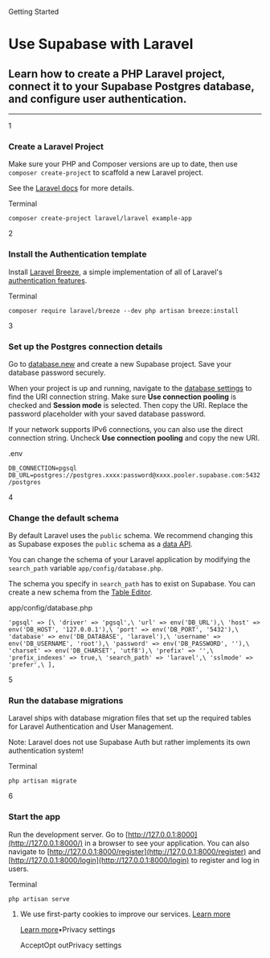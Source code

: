 Getting Started

# Use Supabase with Laravel

## Learn how to create a PHP Laravel project, connect it to your Supabase Postgres database, and configure user authentication.

* * *

1

### Create a Laravel Project

Make sure your PHP and Composer versions are up to date, then use `composer create-project` to scaffold a new Laravel project.

See the [Laravel docs](https://laravel.com/docs/10.x/installation#creating-a-laravel-project) for more details.

Terminal

`
composer create-project laravel/laravel example-app
`

2

### Install the Authentication template

Install [Laravel Breeze](https://laravel.com/docs/10.x/starter-kits#laravel-breeze), a simple implementation of all of Laravel's [authentication features](https://laravel.com/docs/10.x/authentication).

Terminal

`
composer require laravel/breeze --dev
php artisan breeze:install
`

3

### Set up the Postgres connection details

Go to [database.new](https://database.new/) and create a new Supabase project. Save your database password securely.

When your project is up and running, navigate to the [database settings](https://supabase.com/dashboard/project/_/settings/database) to find the URI connection string. Make sure **Use connection pooling** is checked and **Session mode** is selected. Then copy the URI. Replace the password placeholder with your saved database password.

If your network supports IPv6 connections, you can also use the direct connection string. Uncheck **Use connection pooling** and copy the new URI.

.env

`
DB_CONNECTION=pgsql
DB_URL=postgres://postgres.xxxx:password@xxxx.pooler.supabase.com:5432/postgres
`

4

### Change the default schema

By default Laravel uses the `public` schema. We recommend changing this as Supabase exposes the `public` schema as a [data API](https://supabase.com/docs/guides/api).

You can change the schema of your Laravel application by modifying the `search_path` variable `app/config/database.php`.

The schema you specify in `search_path` has to exist on Supabase. You can create a new schema from the [Table Editor](https://supabase.com/dashboard/project/_/editor).

app/config/database.php

`
'pgsql' => [\
    'driver' => 'pgsql',\
    'url' => env('DB_URL'),\
    'host' => env('DB_HOST', '127.0.0.1'),\
    'port' => env('DB_PORT', '5432'),\
    'database' => env('DB_DATABASE', 'laravel'),\
    'username' => env('DB_USERNAME', 'root'),\
    'password' => env('DB_PASSWORD', ''),\
    'charset' => env('DB_CHARSET', 'utf8'),\
    'prefix' => '',\
    'prefix_indexes' => true,\
    'search_path' => 'laravel',\
    'sslmode' => 'prefer',\
],
`

5

### Run the database migrations

Laravel ships with database migration files that set up the required tables for Laravel Authentication and User Management.

Note: Laravel does not use Supabase Auth but rather implements its own authentication system!

Terminal

`
php artisan migrate
`

6

### Start the app

Run the development server. Go to [http://127.0.0.1:8000](http://127.0.0.1:8000/) in a browser to see your application. You can also navigate to [http://127.0.0.1:8000/register](http://127.0.0.1:8000/register) and [http://127.0.0.1:8000/login](http://127.0.0.1:8000/login) to register and log in users.

Terminal

`
php artisan serve
`

1. We use first-party cookies to improve our services. [Learn more](https://supabase.com/privacy#8-cookies-and-similar-technologies-used-on-our-european-services)



   [Learn more](https://supabase.com/privacy#8-cookies-and-similar-technologies-used-on-our-european-services)•Privacy settings





   AcceptOpt outPrivacy settings